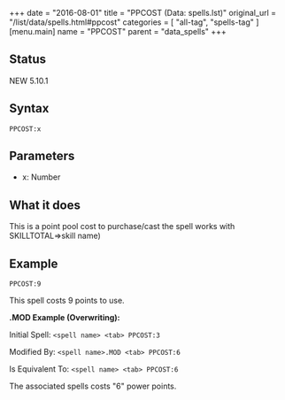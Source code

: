 +++
date = "2016-08-01"
title = "PPCOST (Data: spells.lst)"
original_url = "/list/data/spells.html#ppcost"
categories = [ "all-tag", "spells-tag" ]
[menu.main]
    name = "PPCOST"
    parent = "data_spells"
+++

## Status

NEW 5.10.1

## Syntax

`PPCOST:x`

## Parameters

-   x: Number



What it does
------------

This is a point pool cost to purchase/cast the spell works with
SKILLTOTAL=&gt;skill name)

Example
-------

`PPCOST:9`

This spell costs 9 points to use.

**.MOD Example (Overwriting):**

Initial Spell: `<spell name> <tab> PPCOST:3`

Modified By: `<spell name>.MOD <tab> PPCOST:6`

Is Equivalent To: `<spell name> <tab> PPCOST:6`

The associated spells costs "6" power points.

